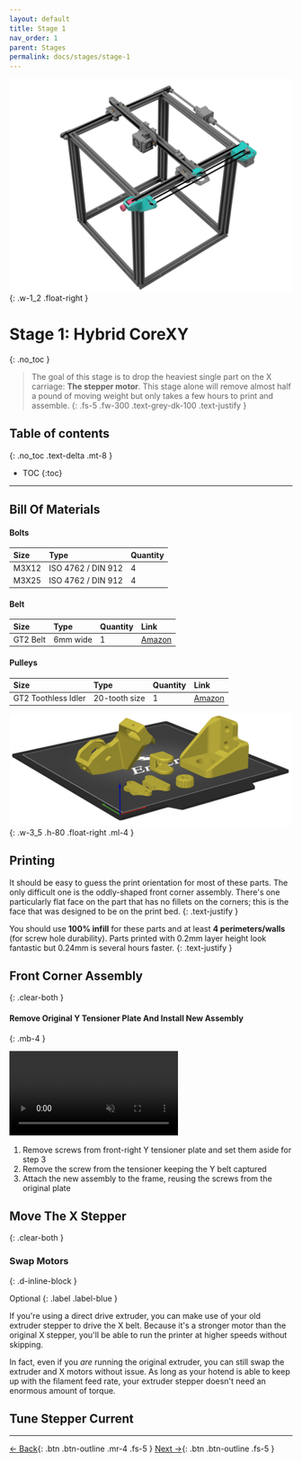 ```yaml
---
layout: default
title: Stage 1
nav_order: 1
parent: Stages
permalink: docs/stages/stage-1
---
```


![Endorphin stage 1](/assets/images/docs/stages/stage-1/stage-1-render-lg.png)
{: .w-1_2 .float-right }

# Stage 1: Hybrid CoreXY
{: .no_toc }

> The goal of this stage is to drop the heaviest single part on the X carriage: **The stepper motor**. This stage alone will remove almost half a pound of moving weight but only takes a few hours to print and assemble.
{: .fs-5 .fw-300 .text-grey-dk-100 .text-justify }

## Table of contents
{: .no_toc .text-delta .mt-8 }

- TOC
{:toc}

---

## Bill Of Materials

#### Bolts

| Size  | Type               | Quantity |
| :---- | :----------------- | :------- |
| M3X12 | ISO 4762 / DIN 912 | 4        |
| M3X25 | ISO 4762 / DIN 912 | 4        |

#### Belt

| Size     | Type     | Quantity | Link                                                                                     |
| :------- | :------- | :------- | :--------------------------------------------------------------------------------------- |
| GT2 Belt | 6mm wide | 1        | [Amazon](https://www.amazon.com/Upgrade-Non-Slip-Version-Printer-Printers/dp/B08R93QQ8Z) |

#### Pulleys

| Size                | Type          | Quantity | Link                                                                                  |
| :------------------ | :------------ | :------- | :------------------------------------------------------------------------------------ |
| GT2 Toothless Idler | 20-tooth size | 1        | [Amazon](https://www.amazon.com/BIQU-Aluminum-Toothless-Timing-Printer/dp/B01H3F8LUU) |

![Endorphin stage 1 plating](/assets/images/docs/stages/stage-1/plating.png)
{: .w-3_5 .h-80 .float-right .ml-4 }

## Printing

It should be easy to guess the print orientation for most of these parts. The only difficult one is the oddly-shaped front corner assembly. There's one particularly flat face on the part that has no fillets on the corners; this is the face that was designed to be on the print bed.
{: .text-justify }

You should use **100% infill** for these parts and at least **4 perimeters/walls** (for screw hole durability). Parts printed with 0.2mm layer height look fantastic but 0.24mm is several hours faster.
{: .text-justify }

## Front Corner Assembly
{: .clear-both }

#### Remove Original Y Tensioner Plate And Install New Assembly
{: .mb-4 }

<video muted autoplay controls loop class="w-7_12 float-right">
  <source src="/assets/vids/docs/assembly-front-corner.mp4" type="video/mp4">
</video>

1. Remove screws from front-right Y tensioner plate and set them aside for step 3
1. Remove the screw from the tensioner keeping the Y belt captured
1. Attach the new assembly to the frame, reusing the screws from the original plate

## Move The X Stepper
{: .clear-both }

### Swap Motors
{: .d-inline-block }

Optional
{: .label .label-blue }

If you're using a direct drive extruder, you can make use of your old extruder stepper to drive the X belt. Because it's a stronger motor than the original X stepper, you'll be able to run the printer at higher speeds without skipping.

In fact, even if you *are* running the original extruder, you can still swap the extruder and X motors without issue. As long as your hotend is able to keep up with the filament feed rate, your extruder stepper doesn't need an enormous amount of torque.

## Tune Stepper Current

---

[← Back](/docs/stages){: .btn .btn-outline .mr-4 .fs-5 } [Next →](/docs/stages/stage-2){: .btn .btn-outline .fs-5 }